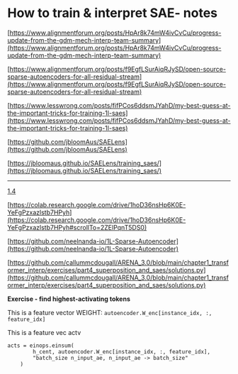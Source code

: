# How to train & interpret SAE- notes

[https://www.alignmentforum.org/posts/HpAr8k74mW4ivCvCu/progress-update-from-the-gdm-mech-interp-team-summary](https://www.alignmentforum.org/posts/HpAr8k74mW4ivCvCu/progress-update-from-the-gdm-mech-interp-team-summary)

[https://www.alignmentforum.org/posts/f9EgfLSurAiqRJySD/open-source-sparse-autoencoders-for-all-residual-stream](https://www.alignmentforum.org/posts/f9EgfLSurAiqRJySD/open-source-sparse-autoencoders-for-all-residual-stream)

[https://www.lesswrong.com/posts/fifPCos6ddsmJYahD/my-best-guess-at-the-important-tricks-for-training-1l-saes](https://www.lesswrong.com/posts/fifPCos6ddsmJYahD/my-best-guess-at-the-important-tricks-for-training-1l-saes)

[https://github.com/jbloomAus/SAELens](https://github.com/jbloomAus/SAELens)

[https://jbloomaus.github.io/SAELens/training_saes/](https://jbloomaus.github.io/SAELens/training_saes/)

---

[1.4](../../ARENA%20notes%201a8ff2624cff486e9d91b13139420026/1%204%200186fae1fa2d41e49f64642d2ea523eb.md) 

[https://colab.research.google.com/drive/1hoD36nsHp6K0E-YeFgPzxazlstb7HPyh](https://colab.research.google.com/drive/1hoD36nsHp6K0E-YeFgPzxazlstb7HPyh#scrollTo=2ZElPqnT5DS0)

[https://github.com/neelnanda-io/1L-Sparse-Autoencoder](https://github.com/neelnanda-io/1L-Sparse-Autoencoder)

[https://github.com/callummcdougall/ARENA_3.0/blob/main/chapter1_transformer_interp/exercises/part4_superposition_and_saes/solutions.py](https://github.com/callummcdougall/ARENA_3.0/blob/main/chapter1_transformer_interp/exercises/part4_superposition_and_saes/solutions.py)

**Exercise - find highest-activating tokens**

This is a feature vector WEIGHT: `autoencoder.W_enc[instance_idx, :, feature_idx]`

This is a feature vec actv

```
acts = einops.einsum(
        h_cent, autoencoder.W_enc[instance_idx, :, feature_idx],
        "batch_size n_input_ae, n_input_ae -> batch_size"
    )
```